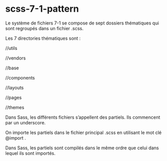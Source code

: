 # scss-7-1-pattern

Le système de fichiers 7-1 se compose de sept dossiers thématiques qui sont regroupés dans un fichier .scss. 

Les 7 directories thématiques sont : 

//utils

//vendors

//base

//components

//layouts

//pages

//themes

Dans Sass, les différents fichiers s’appellent des partiels. Ils commencent par un underscore. 

On importe les partiels dans le fichier principal  .scss  en utilisant le mot clé  @import  . 

Dans Sass, les partiels sont compilés dans le même ordre que celui dans lequel ils sont importés.
